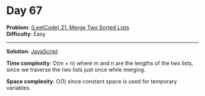 # Day 67

**Problem**: [(LeetCode) 21. Merge Two Sorted Lists](https://leetcode.com/problems/merge-two-sorted-lists/)  
**Difficulty**: Easy

---

**Solution**: [JavaScript](../solutions/merge-two-sorted-lists.js)

**Time complexity**: O(m + n) where m and n are the lengths of the two lists, since we traverse the two lists just once while merging.

**Space complexity**: O(1) since constant space is used for temporary variables.
